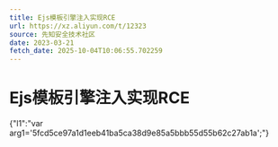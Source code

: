 ```yaml
---
title: Ejs模板引擎注入实现RCE
url: https://xz.aliyun.com/t/12323
source: 先知安全技术社区
date: 2023-03-21
fetch_date: 2025-10-04T10:06:55.702259
---
```


# Ejs模板引擎注入实现RCE

{"l1":"var arg1='5fcd5ce97a1d1eeb41ba5ca38d9e85a5bbb55d55b62c27ab1a';"}